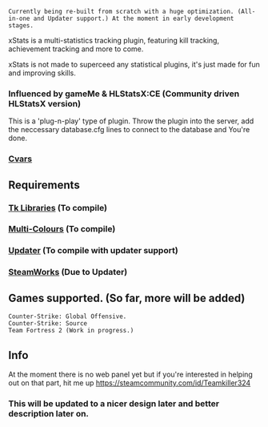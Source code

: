 ``Currently being re-built from scratch with a huge optimization. (All-in-one and Updater support.) At the moment in early development stages.``

xStats is a multi-statistics tracking plugin, featuring kill tracking, achievement tracking and more to come.

xStats is not made to superceed any statistical plugins, it's just made for fun and improving skills.

### Influenced by gameMe & HLStatsX:CE (Community driven HLStatsX version) 

This is a 'plug-n-play' type of plugin. Throw the plugin into the server, add the neccessary database.cfg lines to connect to the database and You're done.

### [Cvars](https://github.com/Teamkiller324/Xstats/blob/main/Cvars.md)

## Requirements
### [Tk Libraries](https://github.com/Teamkiller324/Tklib) (To compile)

### [Multi-Colours](https://github.com/Bara/Multi-Colors) (To compile)

### [Updater](https://github.com/Teamkiller324/Updater) (To compile with updater support)

### [SteamWorks](http://users.alliedmods.net/~kyles/builds/SteamWorks/) (Due to Updater)

## Games supported. (So far, more will be added)
```
Counter-Strike: Global Offensive.
Counter-Strike: Source
Team Fortress 2 (Work in progress.)
```

## Info
At the moment there is no web panel yet but if you're interested in helping out on that part, hit me up https://steamcommunity.com/id/Teamkiller324

### This will be updated to a nicer design later and better description later on.
